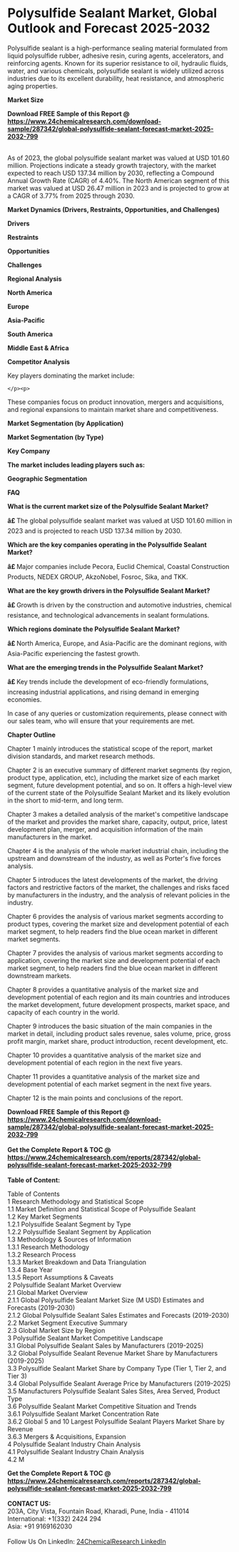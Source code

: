 <h1>Polysulfide Sealant Market, Global Outlook and Forecast 2025-2032</h1><p>Polysulfide sealant is a high-performance sealing material formulated from liquid polysulfide rubber, adhesive resin, curing agents, accelerators, and reinforcing agents. Known for its superior resistance to oil, hydraulic fluids, water, and various chemicals, polysulfide sealant is widely utilized across industries due to its excellent durability, heat resistance, and atmospheric aging properties.</p><p>
<strong>Market Size</strong></p><p>
</p><div><b>Download FREE Sample of this Report @ 
            <a href="https://www.24chemicalresearch.com/download-sample/287342/global-polysulfide-sealant-forecast-market-2025-2032-799">
            https://www.24chemicalresearch.com/download-sample/287342/global-polysulfide-sealant-forecast-market-2025-2032-799</a></b></div><br><p>As of 2023, the global polysulfide sealant market was valued at USD 101.60 million. Projections indicate a steady growth trajectory, with the market expected to reach USD 137.34 million by 2030, reflecting a Compound Annual Growth Rate (CAGR) of 4.40%. The North American segment of this market was valued at USD 26.47 million in 2023 and is projected to grow at a CAGR of 3.77% from 2025 through 2030.</p><p>
<strong>Market Dynamics (Drivers, Restraints, Opportunities, and Challenges)</strong></p><p>
<strong>Drivers</strong></p><p>
</p><p>
<strong>Restraints</strong></p><p>
</p><p>
<strong>Opportunities</strong></p><p>
</p><p>
<strong>Challenges</strong></p><p>
</p><p>
<strong>Regional Analysis</strong></p><p>
<strong>North America</strong></p><p>
</p><p>
<strong>Europe</strong></p><p>
</p><p>
<strong>Asia-Pacific</strong></p><p>
</p><p>
<strong>South America</strong></p><p>
</p><p>
<strong>Middle East &amp; Africa</strong></p><p>
</p><p>
<strong>Competitor Analysis</strong></p><p>
</p><p>Key players dominating the market include:</p><p>

	</p><p>
</p><p>These companies focus on product innovation, mergers and acquisitions, and regional expansions to maintain market share and competitiveness.</p><p>
<strong>Market Segmentation (by Application)</strong></p><p>
</p><p>
<strong>Market Segmentation (by Type)</strong></p><p>
</p><p>
<strong>Key Company</strong></p><p>
</p><p><strong>The market includes leading players such as:</strong></p><p>
</p><p>
<strong>Geographic Segmentation</strong></p><p>
</p><p>
<strong>FAQ </strong></p><p>
<strong>What is the current market size of the Polysulfide Sealant Market?</strong></p><p>
</p><p><strong>â£ </strong>The global polysulfide sealant market was valued at USD 101.60 million in 2023 and is projected to reach USD 137.34 million by 2030.</p><p>
<strong>Which are the key companies operating in the Polysulfide Sealant Market?</strong></p><p>
</p><p><strong>â£ </strong>Major companies include Pecora, Euclid Chemical, Coastal Construction Products, NEDEX GROUP, AkzoNobel, Fosroc, Sika, and TKK.</p><p>
<strong>What are the key growth drivers in the Polysulfide Sealant Market?</strong></p><p>
</p><p><strong>â£ </strong>Growth is driven by the construction and automotive industries, chemical resistance, and technological advancements in sealant formulations.</p><p>
<strong>Which regions dominate the Polysulfide Sealant Market?</strong></p><p>
</p><p><strong>â£ </strong>North America, Europe, and Asia-Pacific are the dominant regions, with Asia-Pacific experiencing the fastest growth.</p><p>
<strong>What are the emerging trends in the Polysulfide Sealant Market?</strong></p><p>
</p><p><strong>â£ </strong>Key trends include the development of eco-friendly formulations, increasing industrial applications, and rising demand in emerging economies.</p><p>
</p><p>
</p><p>
In case of any queries or customization requirements, please connect with our sales team, who will ensure that your requirements are met.</p><p>
<strong>Chapter Outline</strong></p><p>
Chapter 1 mainly introduces the statistical scope of the report, market division standards, and market research methods.</p><p>
Chapter 2 is an executive summary of different market segments (by region, product type, application, etc), including the market size of each market segment, future development potential, and so on. It offers a high-level view of the current state of the Polysulfide Sealant Market and its likely evolution in the short to mid-term, and long term.</p><p>
Chapter 3 makes a detailed analysis of the market's competitive landscape of the market and provides the market share, capacity, output, price, latest development plan, merger, and acquisition information of the main manufacturers in the market.</p><p>
Chapter 4 is the analysis of the whole market industrial chain, including the upstream and downstream of the industry, as well as Porter's five forces analysis.</p><p>
Chapter 5 introduces the latest developments of the market, the driving factors and restrictive factors of the market, the challenges and risks faced by manufacturers in the industry, and the analysis of relevant policies in the industry.</p><p>
Chapter 6 provides the analysis of various market segments according to product types, covering the market size and development potential of each market segment, to help readers find the blue ocean market in different market segments.</p><p>
Chapter 7 provides the analysis of various market segments according to application, covering the market size and development potential of each market segment, to help readers find the blue ocean market in different downstream markets.</p><p>
Chapter 8 provides a quantitative analysis of the market size and development potential of each region and its main countries and introduces the market development, future development prospects, market space, and capacity of each country in the world.</p><p>
Chapter 9 introduces the basic situation of the main companies in the market in detail, including product sales revenue, sales volume, price, gross profit margin, market share, product introduction, recent development, etc.</p><p>
Chapter 10 provides a quantitative analysis of the market size and development potential of each region in the next five years.</p><p>
Chapter 11 provides a quantitative analysis of the market size and development potential of each market segment in the next five years.</p><p>
Chapter 12 is the main points and conclusions of the report.</p><div><b>Download FREE Sample of this Report @ 
            <a href="https://www.24chemicalresearch.com/download-sample/287342/global-polysulfide-sealant-forecast-market-2025-2032-799">
            https://www.24chemicalresearch.com/download-sample/287342/global-polysulfide-sealant-forecast-market-2025-2032-799</a></b></div><br><div><b>Get the Complete Report & TOC @ 
            <a href="https://www.24chemicalresearch.com/reports/287342/global-polysulfide-sealant-forecast-market-2025-2032-799">
            https://www.24chemicalresearch.com/reports/287342/global-polysulfide-sealant-forecast-market-2025-2032-799</a></b></div><br>
            <b>Table of Content:</b><p>Table of Contents<br />
1 Research Methodology and Statistical Scope<br />
1.1 Market Definition and Statistical Scope of Polysulfide Sealant<br />
1.2 Key Market Segments<br />
1.2.1 Polysulfide Sealant Segment by Type<br />
1.2.2 Polysulfide Sealant Segment by Application<br />
1.3 Methodology & Sources of Information<br />
1.3.1 Research Methodology<br />
1.3.2 Research Process<br />
1.3.3 Market Breakdown and Data Triangulation<br />
1.3.4 Base Year<br />
1.3.5 Report Assumptions & Caveats<br />
2 Polysulfide Sealant Market Overview<br />
2.1 Global Market Overview<br />
2.1.1 Global Polysulfide Sealant Market Size (M USD) Estimates and Forecasts (2019-2030)<br />
2.1.2 Global Polysulfide Sealant Sales Estimates and Forecasts (2019-2030)<br />
2.2 Market Segment Executive Summary<br />
2.3 Global Market Size by Region<br />
3 Polysulfide Sealant Market Competitive Landscape<br />
3.1 Global Polysulfide Sealant Sales by Manufacturers (2019-2025)<br />
3.2 Global Polysulfide Sealant Revenue Market Share by Manufacturers (2019-2025)<br />
3.3 Polysulfide Sealant Market Share by Company Type (Tier 1, Tier 2, and Tier 3)<br />
3.4 Global Polysulfide Sealant Average Price by Manufacturers (2019-2025)<br />
3.5 Manufacturers Polysulfide Sealant Sales Sites, Area Served, Product Type<br />
3.6 Polysulfide Sealant Market Competitive Situation and Trends<br />
3.6.1 Polysulfide Sealant Market Concentration Rate<br />
3.6.2 Global 5 and 10 Largest Polysulfide Sealant Players Market Share by Revenue<br />
3.6.3 Mergers & Acquisitions, Expansion<br />
4 Polysulfide Sealant Industry Chain Analysis<br />
4.1 Polysulfide Sealant Industry Chain Analysis<br />
4.2 M</p><div><b>Get the Complete Report & TOC @ 
            <a href="https://www.24chemicalresearch.com/reports/287342/global-polysulfide-sealant-forecast-market-2025-2032-799">
            https://www.24chemicalresearch.com/reports/287342/global-polysulfide-sealant-forecast-market-2025-2032-799</a></b></div><br><b>CONTACT US:</b><br>
            203A, City Vista, Fountain Road, Kharadi, Pune, India - 411014<br>
            International: +1(332) 2424 294<br>
            Asia: +91 9169162030 <br><br>
            Follow Us On LinkedIn: <a href="https://www.linkedin.com/company/24chemicalresearch/">24ChemicalResearch LinkedIn</a>
